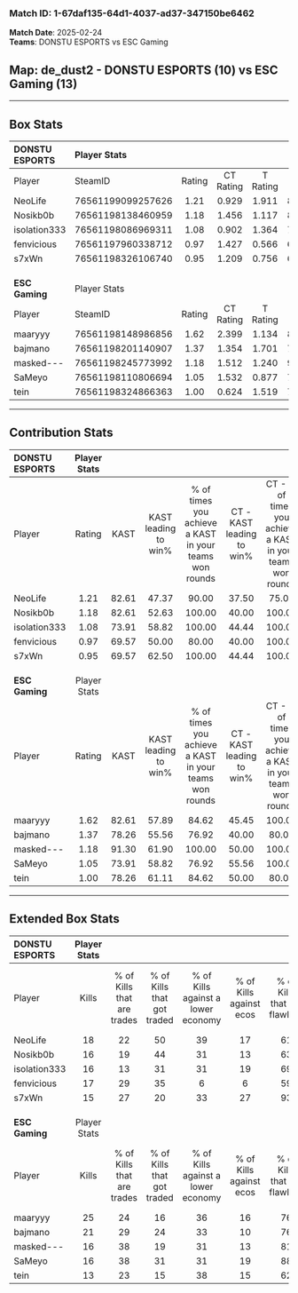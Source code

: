 ### Match ID: 1-67daf135-64d1-4037-ad37-347150be6462  
**Match Date**: 2025-02-24  
**Teams**: DONSTU ESPORTS vs ESC Gaming  

## **Map**: de_dust2 - DONSTU ESPORTS (10) vs ESC Gaming (13)  
---  

## Box Stats  

| **DONSTU ESPORTS** | Player Stats      |        |           |          |       |       |       |         |        |      |     |
| :- | :- | :-: | :-: | :-: | :-: | :-: | :-: | :-: | :-: | :-: | :-: |
| Player             | SteamID           | Rating | CT Rating | T Rating | KAST  |  ADR  | Kills | Assists | Deaths | K/D  | HS% |
| NeoLife            | 76561199099257626 |  1.21  |   0.929   |  1.911   | 82.61 | 88.1  |  18   |    7    |   19   | 0.95 | 33  |
| Nosikb0b           | 76561198138460959 |  1.18  |   1.456   |  1.117   | 82.61 | 100.7 |  16   |   12    |   20   | 0.80 | 37  |
| isolation333       | 76561198086969311 |  1.08  |   0.902   |  1.364   | 73.91 | 77.0  |  16   |    5    |   17   | 0.94 | 56  |
| fenvicious         | 76561197960338712 |  0.97  |   1.427   |  0.566   | 69.57 | 46.7  |  17   |    1    |   17   | 1.00 | 52  |
| s7xWn              | 76561198326106740 |  0.95  |   1.209   |  0.756   | 69.57 | 63.9  |  15   |    6    |   18   | 0.83 | 46  |
|                    |                   |        |           |          |       |       |       |         |        |      |     |
|                    |                   |        |           |          |       |       |       |         |        |      |     |
|                    |                   |        |           |          |       |       |       |         |        |      |     |
| **ESC Gaming**     | Player Stats      |        |           |          |       |       |       |         |        |      |     |
| Player             | SteamID           | Rating | CT Rating | T Rating | KAST  |  ADR  | Kills | Assists | Deaths | K/D  | HS% |
| maaryyy            | 76561198148986856 |  1.62  |   2.399   |  1.134   | 82.61 | 106.5 |  25   |    6    |   15   | 1.67 | 56  |
| bajmano            | 76561198201140907 |  1.37  |   1.354   |  1.701   | 78.26 | 112.7 |  21   |    7    |   19   | 1.11 | 52  |
| masked---          | 76561198245773992 |  1.18  |   1.512   |  1.240   | 91.30 | 65.2  |  16   |    4    |   16   | 1.00 | 81  |
| SaMeyo             | 76561198110806694 |  1.05  |   1.532   |  0.877   | 73.91 | 64.5  |  16   |    3    |   16   | 1.00 | 43  |
| tein               | 76561198324866363 |  1.00  |   0.624   |  1.519   | 78.26 | 69.3  |  13   |    6    |   16   | 0.81 | 61  |
---  

## Contribution Stats  

| **DONSTU ESPORTS** | Player Stats |       |                      |                                                        |                           |                                                             |                          |                                                            |
| :- | :-: | :-: | :-: | :-: | :-: | :-: | :-: | :-: |
| Player             |    Rating    | KAST  | KAST leading to win% | % of times you achieve a KAST in your teams won rounds | CT - KAST leading to win% | CT - % of times you achieve a KAST in your teams won rounds | T - KAST leading to win% | T - % of times you achieve a KAST in your teams won rounds |
| NeoLife            |     1.21     | 82.61 |        47.37         |                         90.00                          |           37.50           |                            75.00                            |          54.55           |                           100.00                           |
| Nosikb0b           |     1.18     | 82.61 |        52.63         |                         100.00                         |           40.00           |                           100.00                            |          66.67           |                           100.00                           |
| isolation333       |     1.08     | 73.91 |        58.82         |                         100.00                         |           44.44           |                           100.00                            |          75.00           |                           100.00                           |
| fenvicious         |     0.97     | 69.57 |        50.00         |                         80.00                          |           40.00           |                           100.00                            |          66.67           |                           66.67                            |
| s7xWn              |     0.95     | 69.57 |        62.50         |                         100.00                         |           44.44           |                           100.00                            |          85.71           |                           100.00                           |
|                    |              |       |                      |                                                        |                           |                                                             |                          |                                                            |
|                    |              |       |                      |                                                        |                           |                                                             |                          |                                                            |
|                    |              |       |                      |                                                        |                           |                                                             |                          |                                                            |
| **ESC Gaming**     | Player Stats |       |                      |                                                        |                           |                                                             |                          |                                                            |
| Player             |    Rating    | KAST  | KAST leading to win% | % of times you achieve a KAST in your teams won rounds | CT - KAST leading to win% | CT - % of times you achieve a KAST in your teams won rounds | T - KAST leading to win% | T - % of times you achieve a KAST in your teams won rounds |
| maaryyy            |     1.62     | 82.61 |        57.89         |                         84.62                          |           45.45           |                           100.00                            |          75.00           |                           75.00                            |
| bajmano            |     1.37     | 78.26 |        55.56         |                         76.92                          |           40.00           |                            80.00                            |          75.00           |                           75.00                            |
| masked---          |     1.18     | 91.30 |        61.90         |                         100.00                         |           50.00           |                           100.00                            |          72.73           |                           100.00                           |
| SaMeyo             |     1.05     | 73.91 |        58.82         |                         76.92                          |           55.56           |                           100.00                            |          62.50           |                           62.50                            |
| tein               |     1.00     | 78.26 |        61.11         |                         84.62                          |           50.00           |                            80.00                            |          70.00           |                           87.50                            |
---  

## Extended Box Stats  

| **DONSTU ESPORTS** | Player Stats |                            |                            |                                    |                         |                              |                                 |        |                             |                                     |                          |                               |                            |
| :- | :-: | :-: | :-: | :-: | :-: | :-: | :-: | :-: | :-: | :-: | :-: | :-: | :-: |
| Player             |    Kills     | % of Kills that are trades | % of Kills that got traded | % of Kills against a lower economy | % of Kills against ecos | % of Kills that are flawless | % of Kills that are close duels | Deaths | % of Deaths that get traded | % of Deaths against a lower economy | % of Deaths against ecos | % of Deaths that are flawless | % of Deaths that are close |
| NeoLife            |      18      |             22             |             50             |                 39                 |           17            |              61              |               11                |   19   |             42              |                 11                  |            11            |              63               |             11             |
| Nosikb0b           |      16      |             19             |             44             |                 31                 |           13            |              63              |                6                |   20   |             25              |                 15                  |            10            |              70               |             10             |
| isolation333       |      16      |             13             |             31             |                 31                 |           19            |              69              |                6                |   17   |             12              |                 12                  |            6             |              71               |             6              |
| fenvicious         |      17      |             29             |             35             |                 6                  |            6            |              59              |                0                |   17   |             12              |                 12                  |            6             |              100              |             0              |
| s7xWn              |      15      |             27             |             20             |                 33                 |           27            |              93              |                7                |   18   |             11              |                 11                  |            6             |              83               |             6              |
|                    |              |                            |                            |                                    |                         |                              |                                 |        |                             |                                     |                          |                               |                            |
|                    |              |                            |                            |                                    |                         |                              |                                 |        |                             |                                     |                          |                               |                            |
|                    |              |                            |                            |                                    |                         |                              |                                 |        |                             |                                     |                          |                               |                            |
| **ESC Gaming**     | Player Stats |                            |                            |                                    |                         |                              |                                 |        |                             |                                     |                          |                               |                            |
| Player             |    Kills     | % of Kills that are trades | % of Kills that got traded | % of Kills against a lower economy | % of Kills against ecos | % of Kills that are flawless | % of Kills that are close duels | Deaths | % of Deaths that get traded | % of Deaths against a lower economy | % of Deaths against ecos | % of Deaths that are flawless | % of Deaths that are close |
| maaryyy            |      25      |             24             |             16             |                 36                 |           16            |              76              |               12                |   15   |             33              |                 33                  |            13            |              60               |             0              |
| bajmano            |      21      |             29             |             24             |                 33                 |           10            |              76              |                5                |   19   |             37              |                 32                  |            16            |              68               |             16             |
| masked---          |      16      |             38             |             19             |                 31                 |           13            |              81              |                6                |   16   |             50              |                 19                  |            6             |              75               |             0              |
| SaMeyo             |      16      |             38             |             31             |                 31                 |           19            |              88              |                0                |   16   |             38              |                 19                  |            6             |              94               |             0              |
| tein               |      13      |             23             |             15             |                 38                 |           15            |              62              |                8                |   16   |             25              |                 25                  |            6             |              44               |             13             |
